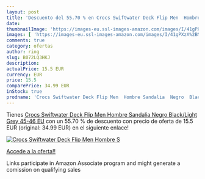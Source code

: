 ```yaml
---
layout: post
title: 'Descuento del 55.70 % en Crocs Swiftwater Deck Flip Men  Hombre S'
date: 
thumbnailImage: 'https://images-eu.ssl-images-amazon.com/images/I/41gPXzX%2BMoL._SL200_.jpg'
images: [ 'https://images-eu.ssl-images-amazon.com/images/I/41gPXzX%2BMoL._SL200_.jpg' ]
comments: true
category: ofertas
author: ring
slug: B072LQ3HKJ
description:
actualPrice: 15.5 EUR
currency: EUR
price: 15.5
comparePrice: 34.99 EUR
inStock: true
prodname: 'Crocs Swiftwater Deck Flip Men  Hombre Sandalia  Negro  Black/Light Grey   45-46 EU'
---
```


Tienes [Crocs Swiftwater Deck Flip Men  Hombre Sandalia  Negro  Black/Light Grey   45-46 EU](https://www.amazon.es/dp/B072LQ3HKJ/?tag=tolees-21) con un 55.70 % de descuento con precio de oferta de 15.5 EUR (original: 34.99 EUR) en el siguiente enlace!

[![Crocs Swiftwater Deck Flip Men  Hombre S](https://images-eu.ssl-images-amazon.com/images/I/41gPXzX%2BMoL._SL200_.jpg)](https://www.amazon.es/dp/B072LQ3HKJ/?tag=tolees-21)

[Accede a la oferta!!](https://www.amazon.es/dp/B072LQ3HKJ/?tag=tolees-21)

Links participate in Amazon Associate program and might generate a comission on qualifying sales



